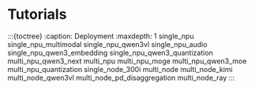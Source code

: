 # Tutorials

:::{toctree}
:caption: Deployment
:maxdepth: 1
single_npu
single_npu_multimodal
single_npu_qwen3vl
single_npu_audio
single_npu_qwen3_embedding
single_npu_qwen3_quantization
multi_npu_qwen3_next
multi_npu
multi_npu_moge
multi_npu_qwen3_moe
multi_npu_quantization
single_node_300i
multi_node
multi_node_kimi
multi_node_qwen3vl
multi_node_pd_disaggregation
multi_node_ray
:::
